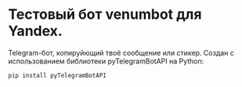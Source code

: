 # Тестовый бот venumbot для Yandex.
 Telegram-бот, копируйющий твоё сообщение или стикер. 
 Создан с использованием библиотеки pyTelegramBotAPI на Python:
 
```Python
pip install pyTelegramBotAPI 
```
